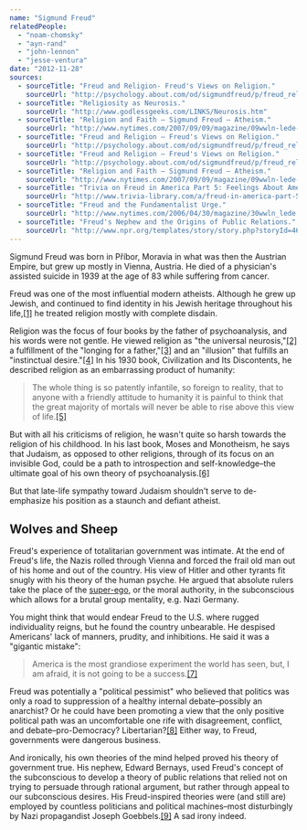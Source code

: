 ```yaml
---
name: "Sigmund Freud"
relatedPeople:
  - "noam-chomsky"
  - "ayn-rand"
  - "john-lennon"
  - "jesse-ventura"
date: "2012-11-28"
sources:
  - sourceTitle: "Freud and Religion- Freud's Views on Religion."
    sourceUrl: "http://psychology.about.com/od/sigmundfreud/p/freud_religion.htm"
  - sourceTitle: "Religiosity as Neurosis."
    sourceUrl: "http://www.godlessgeeks.com/LINKS/Neurosis.htm"
  - sourceTitle: "Religion and Faith – Sigmund Freud – Atheism."
    sourceUrl: "http://www.nytimes.com/2007/09/09/magazine/09wwln-lede-t.html?pagewanted=all&_r=0"
  - sourceTitle: "Freud and Religion – Freud's Views on Religion."
    sourceUrl: "http://psychology.about.com/od/sigmundfreud/p/freud_religion.htm"
  - sourceTitle: "Freud and Religion – Freud's Views on Religion."
    sourceUrl: "http://psychology.about.com/od/sigmundfreud/p/freud_religion.htm"
  - sourceTitle: "Religion and Faith – Sigmund Freud – Atheism."
    sourceUrl: "http://www.nytimes.com/2007/09/09/magazine/09wwln-lede-t.html?pagewanted=all&_r=0"
  - sourceTitle: "Trivia on Freud in America Part 5: Feelings About America."
    sourceUrl: "http://www.trivia-library.com/a/freud-in-america-part-5-feelings-about-america.htm"
  - sourceTitle: "Freud and the Fundamentalist Urge."
    sourceUrl: "http://www.nytimes.com/2006/04/30/magazine/30wwln_lede.html?pagewanted=all"
  - sourceTitle: "Freud's Nephew and the Origins of Public Relations."
    sourceUrl: "http://www.npr.org/templates/story/story.php?storyId=4612464"
---
```


Sigmund Freud was born in Příbor, Moravia in what was then the Austrian Empire, but grew up mostly in Vienna, Austria. He died of a physician's assisted suicide in 1939 at the age of 83 while suffering from cancer.

Freud was one of the most influential modern atheists. Although he grew up Jewish, and continued to find identity in his Jewish heritage throughout his life,<a class="source-citation" href="http://psychology.about.com/od/sigmundfreud/p/freud_religion.htm" title="Freud and Religion- Freud&apos;s Views on Religion.">[1]</a> he treated religion mostly with complete disdain.

Religion was the focus of four books by the father of psychoanalysis, and his words were not gentle. He viewed religion as "the universal neurosis,"<a class="source-citation" href="http://www.godlessgeeks.com/LINKS/Neurosis.htm" title="Religiosity as Neurosis.">[2]</a> a fulfillment of the "longing for a father,"<a class="source-citation" href="http://www.nytimes.com/2007/09/09/magazine/09wwln-lede-t.html?pagewanted=all&_r=0" title="Religion and Faith – Sigmund Freud – Atheism.">[3]</a> and an "illusion" that fulfills an "instinctual desire."<a class="source-citation" href="http://psychology.about.com/od/sigmundfreud/p/freud_religion.htm" title="Freud and Religion – Freud&apos;s Views on Religion.">[4]</a> In his 1930 book, Civilization and Its Discontents, he described religion as an embarrassing product of humanity:

>The whole thing is so patently infantile, so foreign to reality, that to anyone with a friendly attitude to humanity it is painful to think that the great majority of mortals will never be able to rise above this view of life.<a class="source-citation" href="http://psychology.about.com/od/sigmundfreud/p/freud_religion.htm" title="Freud and Religion – Freud&apos;s Views on Religion.">[5]</a>

But with all his criticisms of religion, he wasn't quite so harsh towards the religion of his childhood. In his last book, Moses and Monotheism, he says that Judaism, as opposed to other religions, through of its focus on an invisible God, could be a path to introspection and self-knowledge–the ultimate goal of his own theory of psychoanalysis.<a class="source-citation" href="http://www.nytimes.com/2007/09/09/magazine/09wwln-lede-t.html?pagewanted=all&_r=0" title="Religion and Faith – Sigmund Freud – Atheism.">[6]</a>

But that late-life sympathy toward Judaism shouldn't serve to de-emphasize his position as a staunch and defiant atheist.


## Wolves and Sheep

Freud's experience of totalitarian government was intimate. At the end of Freud's life, the Nazis rolled through Vienna and forced the frail old man out of his home and out of the country. His view of Hitler and other tyrants fit snugly with his theory of the human psyche. He argued that absolute rulers take the place of the [super-ego](http://en.wikipedia.org/wiki/Id,_ego_and_super-ego#Super-ego), or the moral authority, in the subconscious which allows for a brutal group mentality, e.g. Nazi Germany.

You might think that would endear Freud to the U.S. where rugged individuality reigns, but he found the country unbearable. He despised Americans' lack of manners, prudity, and inhibitions. He said it was a "gigantic mistake":

>America is the most grandiose experiment the world has seen, but, I am afraid, it is not going to be a success.<a class="source-citation" href="http://www.trivia-library.com/a/freud-in-america-part-5-feelings-about-america.htm" title="Trivia on Freud in America Part 5: Feelings About America.">[7]</a>

Freud was potentially a "political pessimist" who believed that politics was only a road to suppression of a healthy internal debate–possibly an anarchist? Or he could have been promoting a view that the only positive political path was an uncomfortable one rife with disagreement, conflict, and debate–pro-Democracy? Libertarian?<a class="source-citation" href="http://www.nytimes.com/2006/04/30/magazine/30wwln_lede.html?pagewanted=all" title="Freud and the Fundamentalist Urge.">[8]</a> Either way, to Freud, governments were dangerous business.

And ironically, his own theories of the mind helped proved his theory of government true. His nephew, Edward Bernays, used Freud's concept of the subconscious to develop a theory of public relations that relied not on trying to persuade through rational argument, but rather through appeal to our subconscious desires. His Freud-inspired theories were (and still are) employed by countless politicians and political machines–most disturbingly by Nazi propagandist Joseph Goebbels.<a class="source-citation" href="http://www.npr.org/templates/story/story.php?storyId=4612464" title="Freud&apos;s Nephew and the Origins of Public Relations.">[9]</a> A sad irony indeed.